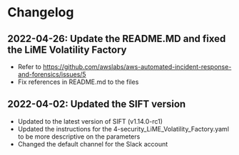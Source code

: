 # Changelog

## 2022-04-26: Update the README.MD and fixed the LiME Volatility Factory
- Refer to https://github.com/awslabs/aws-automated-incident-response-and-forensics/issues/5
- Fix references in README.md to the files 

## 2022-04-02: Updated the SIFT version 
- Updated to the latest version of SIFT (v1.14.0-rc1)
- Updated the instructions for the 4-security_LiME_Volatility_Factory.yaml to be more descriptive on the parameters
- Changed the default channel for the Slack account